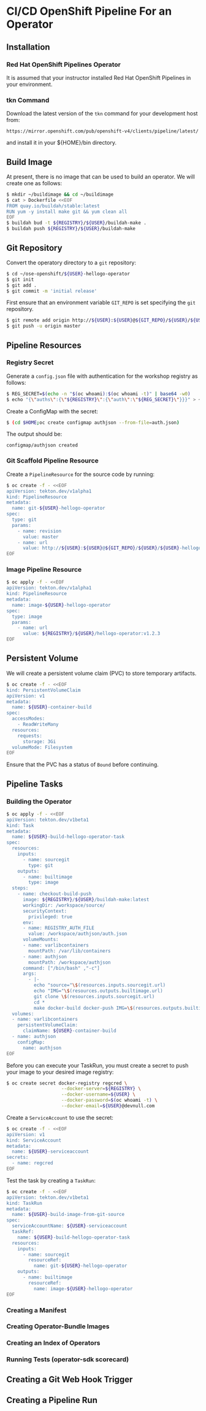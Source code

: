 # CI/CD OpenShift Pipeline For an Operator
## Installation
### Red Hat OpenShift Pipelines Operator
It is assumed that your instructor installed Red Hat OpenShift Pipelines in your environment.
### tkn Command
Download the latest version of the `tkn` command for your development host from:
```
https://mirror.openshift.com/pub/openshift-v4/clients/pipeline/latest/
```
and install it in your ${HOME}/bin directory.
## Build Image
At present, there is no image that can be used to build an operator. We will create one as follows:
```bash
$ mkdir ~/buildimage && cd ~/buildimage
$ cat > Dockerfile <<EOF
FROM quay.io/buildah/stable:latest
RUN yum -y install make git && yum clean all
EOF
$ buildah bud -t ${REGISTRY}/${USER}/buildah-make .
$ buildah push ${REGISTRY}/${USER}/buildah-make
```

## Git Repository


Convert the operatory directory to a `git` repository:
```bash
$ cd ~/ose-openshift/${USER}-hellogo-operator
$ git init
$ git add .
$ git commit -m 'initial release'
```
First ensure that an environment variable `GIT_REPO` is set specifying the `git` repository.
```bash
$ git remote add origin http://${USER}:${USER}@${GIT_REPO}/${USER}/${USER}-hellogo-operator.git
$ git push -u origin master
```
## Pipeline Resources
### Registry Secret
Generate a `config.json` file with authentication for the workshop registry as follows:
```bash
$ REG_SECRET=$(echo -n "$(oc whoami):$(oc whoami -t)" | base64 -w0)
$ echo "{\"auths\":{\"${REGISTRY}\":{\"auth\":\"${REG_SECRET}\"}}}" > ~/auth.json
```
Create a ConfigMap with the secret:
```bash
$ (cd $HOME;oc create configmap authjson --from-file=auth.json)
```
The output should be:
```
configmap/authjson created
```
### Git Scaffold Pipeline Resource
Create a `PipelineResource` for the source code by running:
```bash
$ oc create -f - <<EOF
apiVersion: tekton.dev/v1alpha1
kind: PipelineResource
metadata:
  name: git-${USER}-hellogo-operator
spec:
  type: git
  params:
    - name: revision
      value: master
    - name: url
      value: http://${USER}:${USER}@${GIT_REPO}/${USER}/${USER}-hellogo-operator
EOF
```
### Image Pipeline Resource
```bash
$ oc apply -f - <<EOF
apiVersion: tekton.dev/v1alpha1
kind: PipelineResource
metadata:
  name: image-${USER}-hellogo-operator
spec:
  type: image
  params:
    - name: url
      value: ${REGISTRY}/${USER}/hellogo-operator:v1.2.3
EOF
```
## Persistent Volume
We will create a persistent volume claim (PVC) to store temporary artifacts.
```bash
$ oc create -f - <<EOF
kind: PersistentVolumeClaim
apiVersion: v1
metadata:
  name: ${USER}-container-build
spec:
  accessModes:
    - ReadWriteMany
  resources:
    requests:
      storage: 3Gi
  volumeMode: Filesystem
EOF
```
Ensure that the PVC has a status of `Bound` before continuing.
## Pipeline Tasks

### Building the Operator
```bash
$ oc apply -f - <<EOF
apiVersion: tekton.dev/v1beta1
kind: Task
metadata:
  name: ${USER}-build-hellogo-operator-task
spec:
  resources:
    inputs:
      - name: sourcegit
        type: git
    outputs:
      - name: builtimage
        type: image
  steps:
    - name: checkout-build-push
      image: ${REGISTRY}/${USER}/buildah-make:latest
      workingDir: /workspace/source/
      securityContext:
        privileged: true
      env:
      - name: REGISTRY_AUTH_FILE
        value: /workspace/authjson/auth.json
      volumeMounts:
      - name: varlibcontainers
        mountPath: /var/lib/containers
      - name: authjson
        mountPath: /workspace/authjson
      command: ["/bin/bash" ,"-c"]
      args:
        - |-
          echo "source="\$(resources.inputs.sourcegit.url)
          echo "IMG="\$(resources.outputs.builtimage.url)
          git clone \$(resources.inputs.sourcegit.url)
          cd *
          make docker-build docker-push IMG=\$(resources.outputs.builtimage.url)
  volumes:
  - name: varlibcontainers
    persistentVolumeClaim:
      claimName: ${USER}-container-build
  - name: authjson
    configMap:
      name: authjson
EOF
```
Before you can execute your TaskRun, you must create a secret to push your image to your desired image registry:
```bash
$ oc create secret docker-registry regcred \
                    --docker-server=${REGISTRY} \
                    --docker-username=${USER} \
                    --docker-password=$(oc whoami -t) \
                    --docker-email=${USER}@devnull.com
```
Create a `ServiceAccount` to use the secret:
```bash
$ oc create -f - <<EOF
apiVersion: v1
kind: ServiceAccount
metadata:
  name: ${USER}-serviceaccount
secrets:
  - name: regcred
EOF
```
<!--
Allow access to the build image created earlier by running:
```bash
$ oc policy add-role-to-user system:image-puller -z ${USER}-serviceaccount
```
-->

Test the task by creating a `TaskRun`:
```bash
$ oc create -f - <<EOF
apiVersion: tekton.dev/v1beta1
kind: TaskRun
metadata:
  name: ${USER}-build-image-from-git-source
spec:
  serviceAccountName: ${USER}-serviceaccount
  taskRef:
    name: ${USER}-build-hellogo-operator-task
  resources:
    inputs:
      - name: sourcegit
        resourceRef:
          name: git-${USER}-hellogo-operator
    outputs:
      - name: builtimage
        resourceRef:
          name: image-${USER}-hellogo-operator
EOF
```
### Creating a Manifest
### Creating Operator-Bundle Images
### Creating an Index of Operators
### Running Tests (operator-sdk scorecard)
## Creating a Git Web Hook Trigger
## Creating a Pipeline Run
